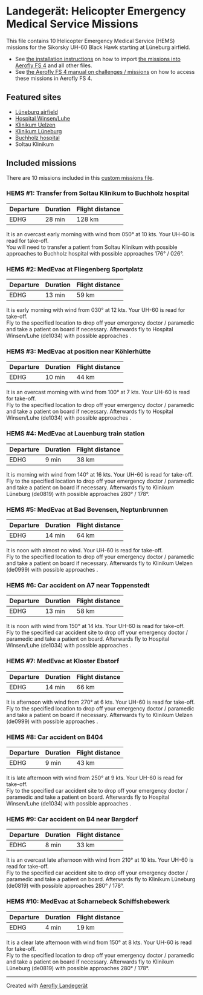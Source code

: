 # Landegerät: Helicopter Emergency Medical Service Missions

This file contains 10 Helicopter Emergency Medical Service (HEMS) missions for the Sikorsky UH-60 Black Hawk starting at Lüneburg airfield.

- See [the installation instructions](https://fboes.github.io/aerofly-missions/docs/generic-installation.html) on how to import [the missions into Aerofly FS 4](missions/custom_missions_user.tmc) and all other files.
- See [the Aerofly FS 4 manual on challenges / missions](https://www.aerofly.com/tutorials/missions/) on how to access these missions in Aerofly FS 4.

## Featured sites

- [Lüneburg airfield](https://aip.dfs.de/BasicVFR/2024NOV14/pages/E0E85B4C1707CBD69A599402F931EF2B.html)
- [Hospital Winsen/Luhe](https://aip.dfs.de/BasicVFR/2024NOV14/pages/96CBC2C4BD976E059BA38B44DC6608E0.html)
- [Klinikum Uelzen](https://aip.dfs.de/BasicVFR/2024NOV14/pages/B9542FE4F8FF7580CADA1873E385C223.html)
- [Klinikum Lüneburg](https://aip.dfs.de/BasicVFR/2024NOV14/pages/40ff7f1f0a9d83ba77a680996b897ed3.html)
- [Buchholz hospital](https://aip.dfs.de/BasicVFR/2024NOV14/pages/C52C830CE7D53C64C769A71576C8FAB7.html)
- Soltau Klinikum

## Included missions

There are 10 missions included in this [custom missions file](missions/custom_missions_user.tmc).

### HEMS #1: Transfer from Soltau Klinikum to Buchholz hospital

| Departure | Duration | Flight distance |
| --------- | -------- | --------------- |
| EDHG      | 28 min   | 128 km          |

It is an overcast early morning with wind from 050° at 10 kts. Your UH-60 is read for take-off.  
You will need to transfer a patient from Soltau Klinikum with possible approaches to Buchholz hospital with possible approaches 176° / 026°.

### HEMS #2: MedEvac at Fliegenberg Sportplatz

| Departure | Duration | Flight distance |
| --------- | -------- | --------------- |
| EDHG      | 13 min   | 59 km           |

It is early morning with wind from 030° at 12 kts. Your UH-60 is read for take-off.  
Fly to the specified location to drop off your emergency doctor / paramedic and take a patient on board if necessary. Afterwards fly to Hospital Winsen/Luhe (de1034) with possible approaches .

### HEMS #3: MedEvac at position near Köhlerhütte

| Departure | Duration | Flight distance |
| --------- | -------- | --------------- |
| EDHG      | 10 min   | 44 km           |

It is an overcast morning with wind from 100° at 7 kts. Your UH-60 is read for take-off.  
Fly to the specified location to drop off your emergency doctor / paramedic and take a patient on board if necessary. Afterwards fly to Hospital Winsen/Luhe (de1034) with possible approaches .

### HEMS #4: MedEvac at Lauenburg train station

| Departure | Duration | Flight distance |
| --------- | -------- | --------------- |
| EDHG      | 9 min    | 38 km           |

It is morning with wind from 140° at 16 kts. Your UH-60 is read for take-off.  
Fly to the specified location to drop off your emergency doctor / paramedic and take a patient on board if necessary. Afterwards fly to Klinikum Lüneburg (de0819) with possible approaches 280° / 178°.

### HEMS #5: MedEvac at Bad Bevensen, Neptunbrunnen

| Departure | Duration | Flight distance |
| --------- | -------- | --------------- |
| EDHG      | 14 min   | 64 km           |

It is noon with almost no wind. Your UH-60 is read for take-off.  
Fly to the specified location to drop off your emergency doctor / paramedic and take a patient on board if necessary. Afterwards fly to Klinikum Uelzen (de0999) with possible approaches .

### HEMS #6: Car accident on A7 near Toppenstedt

| Departure | Duration | Flight distance |
| --------- | -------- | --------------- |
| EDHG      | 13 min   | 58 km           |

It is noon with wind from 150° at 14 kts. Your UH-60 is read for take-off.  
Fly to the specified car accident site to drop off your emergency doctor / paramedic and take a patient on board. Afterwards fly to Hospital Winsen/Luhe (de1034) with possible approaches .

### HEMS #7: MedEvac at Kloster Ebstorf

| Departure | Duration | Flight distance |
| --------- | -------- | --------------- |
| EDHG      | 14 min   | 66 km           |

It is afternoon with wind from 270° at 6 kts. Your UH-60 is read for take-off.  
Fly to the specified location to drop off your emergency doctor / paramedic and take a patient on board if necessary. Afterwards fly to Klinikum Uelzen (de0999) with possible approaches .

### HEMS #8: Car accident on B404

| Departure | Duration | Flight distance |
| --------- | -------- | --------------- |
| EDHG      | 9 min    | 43 km           |

It is late afternoon with wind from 250° at 9 kts. Your UH-60 is read for take-off.  
Fly to the specified car accident site to drop off your emergency doctor / paramedic and take a patient on board. Afterwards fly to Hospital Winsen/Luhe (de1034) with possible approaches .

### HEMS #9: Car accident on B4 near Bargdorf

| Departure | Duration | Flight distance |
| --------- | -------- | --------------- |
| EDHG      | 8 min    | 33 km           |

It is an overcast late afternoon with wind from 210° at 10 kts. Your UH-60 is read for take-off.  
Fly to the specified car accident site to drop off your emergency doctor / paramedic and take a patient on board. Afterwards fly to Klinikum Lüneburg (de0819) with possible approaches 280° / 178°.

### HEMS #10: MedEvac at Scharnebeck Schiffshebewerk

| Departure | Duration | Flight distance |
| --------- | -------- | --------------- |
| EDHG      | 4 min    | 19 km           |

It is a clear late afternoon with wind from 150° at 8 kts. Your UH-60 is read for take-off.  
Fly to the specified location to drop off your emergency doctor / paramedic and take a patient on board if necessary. Afterwards fly to Klinikum Lüneburg (de0819) with possible approaches 280° / 178°.

---

Created with [Aerofly Landegerät](https://github.com/fboes/aerofly-patterns)
